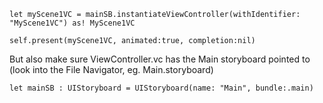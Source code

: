 
```
let myScene1VC = mainSB.instantiateViewController(withIdentifier: "MyScene1VC") as! MyScene1VC

self.present(myScene1VC, animated:true, completion:nil)
```

But also make sure ViewController.vc has the Main storyboard pointed to (look into the File Navigator, eg. Main.storyboard) 

```
let mainSB : UIStoryboard = UIStoryboard(name: "Main", bundle:.main)
```

